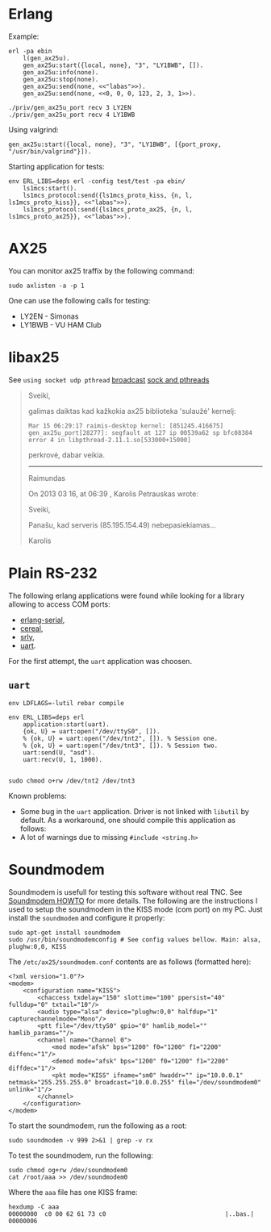 
Erlang
======

Example:

    erl -pa ebin
        l(gen_ax25u).
        gen_ax25u:start({local, none}, "3", "LY1BWB", []).
        gen_ax25u:info(none).
        gen_ax25u:stop(none).
        gen_ax25u:send(none, <<"labas">>).
        gen_ax25u:send(none, <<0, 0, 0, 123, 2, 3, 1>>).

    ./priv/gen_ax25u_port recv 3 LY2EN
    ./priv/gen_ax25u_port recv 4 LY1BWB

Using valgrind:

    gen_ax25u:start({local, none}, "3", "LY1BWB", [{port_proxy, "/usr/bin/valgrind"}]).

Starting application for tests:

    env ERL_LIBS=deps erl -config test/test -pa ebin/
        ls1mcs:start().
        ls1mcs_protocol:send({ls1mcs_proto_kiss, {n, l, ls1mcs_proto_kiss}}, <<"labas">>).
        ls1mcs_protocol:send({ls1mcs_proto_ax25, {n, l, ls1mcs_proto_ax25}}, <<"labas">>).



AX25
====

You can monitor ax25 traffix by the following command:

    sudo axlisten -a -p 1

One can use the following calls for testing:

  * LY2EN - Simonas
  * LY1BWB - VU HAM Club

libax25
=======

See `using socket udp pthread`
[broadcast](http://stackoverflow.com/questions/6374122/network-udp-broadcast-design)
[sock and pthreads](http://www.cs.allegheny.edu/sites/cs440S2007/12)

> Sveiki,
> 
> galimas daiktas kad kažkokia ax25 biblioteka 'sulaužė' kernelį:
> 
> `Mar 15 06:29:17 raimis-desktop kernel: [851245.416675] gen_ax25u_port[28277]: segfault at 127 ip 00539a62 sp bfc08384 error 4 in libpthread-2.11.1.so[533000+15000]`
> 
> perkrovė, dabar veikia.
> 
> 
> ----
> Raimundas
> 
> On 2013 03 16, at 06:39 , Karolis Petrauskas wrote:
> 
> Sveiki,
>
>    Panašu, kad serveris (85.195.154.49) nebepasiekiamas...
>
> Karolis


Plain RS-232
============

The following erlang applications were found while looking for a library allowing
to access COM ports:

  * [erlang-serial](https://github.com/tonyg/erlang-serial),
  * [cereal](https://github.com/joewilliams/cereal),
  * [srly](https://github.com/msantos/srly),
  * [uart](https://github.com/tonyrog/uart).

For the first attempt, the `uart` application was choosen.

`uart`
------

    env LDFLAGS=-lutil rebar compile

    env ERL_LIBS=deps erl
        application:start(uart).
        {ok, U} = uart:open("/dev/ttyS0", []).
        % {ok, U} = uart:open("/dev/tnt2", []). % Session one.
        % {ok, U} = uart:open("/dev/tnt3", []). % Session two.
        uart:send(U, "asd").
        uart:recv(U, 1, 1000).


    sudo chmod o+rw /dev/tnt2 /dev/tnt3



Known problems:

  * Some bug in the `uart` application. Driver is not linked with `libutil` by default.
    As a workaround, one should compile this application as follows:
  * A lot of warnings due to missing `#include <string.h>`



Soundmodem
==========

Soundmodem is usefull for testing this software without real TNC.
See [Soundmodem HOWTO](http://www.xastir.org/wiki/HowTo:SoundModem) for more details.
The following are the instructions I used to setup the soundmodem in the KISS mode
(com port) on my PC. Just install the `soundmodem` and configure it properly:

    sudo apt-get install soundmodem
    sudo /usr/bin/soundmodemconfig # See config values bellow. Main: alsa, plughw:0,0, KISS

The `/etc/ax25/soundmodem.conf` contents are as follows (formatted here):

    <?xml version="1.0"?>
    <modem>
        <configuration name="KISS">
            <chaccess txdelay="150" slottime="100" ppersist="40" fulldup="0" txtail="10"/>
            <audio type="alsa" device="plughw:0,0" halfdup="1" capturechannelmode="Mono"/>
            <ptt file="/dev/ttyS0" gpio="0" hamlib_model="" hamlib_params=""/>
            <channel name="Channel 0">
                <mod mode="afsk" bps="1200" f0="1200" f1="2200" diffenc="1"/>
                <demod mode="afsk" bps="1200" f0="1200" f1="2200" diffdec="1"/>
                <pkt mode="KISS" ifname="sm0" hwaddr="" ip="10.0.0.1" netmask="255.255.255.0" broadcast="10.0.0.255" file="/dev/soundmodem0" unlink="1"/>
            </channel>
        </configuration>
    </modem>

To start the soundmodem, run the following as a root:

    sudo soundmodem -v 999 2>&1 | grep -v rx

To test the soundmodem, run the following:

    sudo chmod og+rw /dev/soundmodem0
    cat /root/aaa >> /dev/soundmodem0

Where the `aaa` file has one KISS frame:

    hexdump -C aaa 
    00000000  c0 00 62 61 73 c0                                 |..bas.|
    00000006


